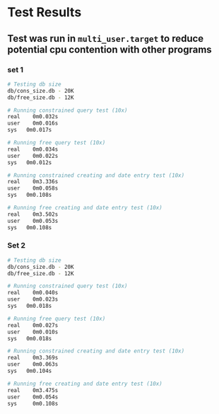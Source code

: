 # Test Results

## Test was run in `multi_user.target` to reduce potential cpu contention with other programs

### set 1

```bash
# Testing db size
db/cons_size.db - 20K
db/free_size.db - 12K

# Running constrained query test (10x)
real	0m0.032s
user	0m0.016s
sys	  0m0.017s

# Running free query test (10x)
real	0m0.034s
user	0m0.022s
sys	  0m0.012s

# Running constrained creating and date entry test (10x)
real	0m3.336s
user	0m0.058s
sys	  0m0.108s

# Running free creating and date entry test (10x)
real	0m3.502s
user	0m0.053s
sys	  0m0.108s
```

### Set 2

```bash
# Testing db size
db/cons_size.db - 20K
db/free_size.db - 12K

# Running constrained query test (10x)
real	0m0.040s
user	0m0.023s
sys	  0m0.018s

# Running free query test (10x)
real	0m0.027s
user	0m0.010s
sys	  0m0.018s

# Running constrained creating and date entry test (10x)
real	0m3.369s
user	0m0.063s
sys	  0m0.104s

# Running free creating and date entry test (10x)
real	0m3.475s
user	0m0.054s
sys  	0m0.108s
```
